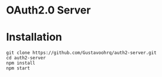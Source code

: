OAuth2.0 Server
==================

# Installation
```
git clone https://github.com/Gustavoohrq/auth2-server.git
cd auth2-server
npm install
npm start
```


